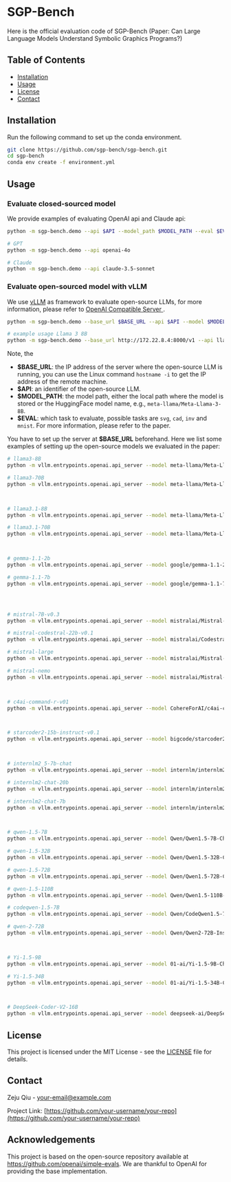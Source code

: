 # SGP-Bench

Here is the official evaluation code of SGP-Bench (Paper: Can Large Language Models Understand Symbolic Graphics Programs?)

## Table of Contents

- [Installation](#installation)
- [Usage](#usage)
- [License](#license)
- [Contact](#contact)


## Installation

Run the following command to set up the conda environment.


```bash
git clone https://github.com/sgp-bench/sgp-bench.git
cd sgp-bench
conda env create -f environment.yml
```


## Usage

### Evaluate closed-sourced model
We provide examples of evaluating OpenAI api and Claude api:

```bash
python -m sgp-bench.demo --api $API --model_path $MODEL_PATH --eval $EVAL

# GPT
python -m sgp-bench.demo --api openai-4o

# Claude
python -m sgp-bench.demo --api claude-3.5-sonnet
```

### Evaluate open-sourced model with vLLM
We use [vLLM](https://github.com/vllm-project/vllm) as framework to evaluate open-source LLMs, for more information, please refer to [OpenAI Compatible Server
](https://docs.vllm.ai/en/stable/serving/openai_compatible_server.html).


```bash
python -m sgp-bench.demo --base_url $BASE_URL --api $API --model $MODEL --eval $EVAL

# example usage Llama 3 8B
python -m sgp-bench.demo --base_url http://172.22.8.4:8000/v1 --api llama3-8B --model meta-llama/Meta-Llama-3-8B --eval svg cad
```

Note, the 
* **$BASE_URL**: the IP address of the server where the open-source LLM is running, you can use the Linux command `hostname -i` to get the IP address of the remote machine.
* **$API**: an identifier of the open-source LLM.
* **$MODEL_PATH**: the model path, either the local path where the model is stored or the HuggingFace model name, e.g., `meta-llama/Meta-Llama-3-8B`.
* **$EVAL**: which task to evaluate, possible tasks are `svg`, `cad`, `inv` and `mnist`. For more information, please refer to the paper.

You have to set up the server at **$BASE_URL** beforehand. Here we list some examples of setting up the open-source models we evaluated in the paper:


```bash
# llama3-8B
python -m vllm.entrypoints.openai.api_server --model meta-llama/Meta-Llama-3-8B --dtype auto --api-key token-abc123 --tensor-parallel-size 8

# llama3-70B
python -m vllm.entrypoints.openai.api_server --model meta-llama/Meta-Llama-3-70B-Instruct --dtype auto --api-key token-abc123 --tensor-parallel-size 8



# llama3.1-8B
python -m vllm.entrypoints.openai.api_server --model meta-llama/Meta-Llama-3.1-8B-Instruct --dtype auto --api-key token-abc123 --tensor-parallel-size 8

# llama3.1-70B
python -m vllm.entrypoints.openai.api_server --model meta-llama/Meta-Llama-3.1-70B-Instruct --dtype auto --api-key token-abc123 --tensor-parallel-size 8



# gemma-1.1-2b
python -m vllm.entrypoints.openai.api_server --model google/gemma-1.1-2b-it --dtype auto --api-key token-abc123 --tensor-parallel-size 8

# gemma-1.1-7b
python -m vllm.entrypoints.openai.api_server --model google/gemma-1.1-7b-it --dtype auto --api-key token-abc123 --tensor-parallel-size 8




# mistral-7B-v0.3
python -m vllm.entrypoints.openai.api_server --model mistralai/Mistral-7B-Instruct-v0.3 --dtype auto --api-key token-abc123 --tensor-parallel-size 8

# mistral-codestral-22b-v0.1
python -m vllm.entrypoints.openai.api_server --model mistralai/Codestral-22B-v0.1 --dtype auto --api-key token-abc123 --tensor-parallel-size 8

# mistral-large
python -m vllm.entrypoints.openai.api_server --model mistralai/Mistral-Large-Instruct-2407 --dtype auto --api-key token-abc123 --tensor-parallel-size 8

# mistral-nemo
python -m vllm.entrypoints.openai.api_server --model mistralai/Mistral-Nemo-Instruct-2407 --dtype auto --api-key token-abc123 --tensor-parallel-size 8



# c4ai-command-r-v01
python -m vllm.entrypoints.openai.api_server --model CohereForAI/c4ai-command-r-v01 --dtype auto --api-key token-abc123 --tensor-parallel-size 8



# starcoder2-15b-instruct-v0.1
python -m vllm.entrypoints.openai.api_server --model bigcode/starcoder2-15b-instruct-v0.1 --dtype auto --api-key token-abc123 --tensor-parallel-size 8



# internlm2_5-7b-chat
python -m vllm.entrypoints.openai.api_server --model internlm/internlm2_5-7b-chat --trust-remote-code --dtype auto --api-key token-abc123  --tensor-parallel-size 8

# internlm2-chat-20b
python -m vllm.entrypoints.openai.api_server --model internlm/internlm2-chat-20b --trust-remote-code --dtype auto --api-key token-abc123  --tensor-parallel-size 8

# internlm2-chat-7b
python -m vllm.entrypoints.openai.api_server --model internlm/internlm2-chat-7b --trust-remote-code --dtype auto --api-key token-abc123  --tensor-parallel-size 8



# qwen-1.5-7B
python -m vllm.entrypoints.openai.api_server --model Qwen/Qwen1.5-7B-Chat --dtype auto --api-key token-abc123 --tensor-parallel-size 8

# qwen-1.5-32B
python -m vllm.entrypoints.openai.api_server --model Qwen/Qwen1.5-32B-Chat --dtype auto --api-key token-abc123 --tensor-parallel-size 8

# qwen-1.5-72B
python -m vllm.entrypoints.openai.api_server --model Qwen/Qwen1.5-72B-Chat --dtype auto --api-key token-abc123 --tensor-parallel-size 8

# qwen-1.5-110B
python -m vllm.entrypoints.openai.api_server --model Qwen/Qwen1.5-110B-Chat --dtype auto --api-key token-abc123 --tensor-parallel-size 8

# codeqwen-1.5-7B
python -m vllm.entrypoints.openai.api_server --model Qwen/CodeQwen1.5-7B-Chat --dtype auto --api-key token-abc123 --tensor-parallel-size 8

# qwen-2-72B
python -m vllm.entrypoints.openai.api_server --model Qwen/Qwen2-72B-Instruct --dtype auto --api-key token-abc123 --tensor-parallel-size 8



# Yi-1.5-9B
python -m vllm.entrypoints.openai.api_server --model 01-ai/Yi-1.5-9B-Chat-16K --dtype auto --api-key token-abc123 --tensor-parallel-size 8

# Yi-1.5-34B
python -m vllm.entrypoints.openai.api_server --model 01-ai/Yi-1.5-34B-Chat-16K --dtype auto --api-key token-abc123 --tensor-parallel-size 8



# DeepSeek-Coder-V2-16B
python -m vllm.entrypoints.openai.api_server --model deepseek-ai/DeepSeek-Coder-V2-Lite-Instruct --trust-remote-code  --dtype auto --api-key token-abc123 --tensor-parallel-size 8
```


## License

This project is licensed under the MIT License - see the [LICENSE](LICENSE) file for details.

## Contact

Zeju Qiu - [your-email@example.com](mailto:your-email@example.com)

Project Link: [https://github.com/your-username/your-repo](https://github.com/your-username/your-repo)

## Acknowledgements

This project is based on the open-source repository available at https://github.com/openai/simple-evals. We are thankful to OpenAI for providing the base implementation.